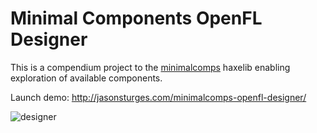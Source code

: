 # Minimal Components OpenFL Designer

This is a compendium project to the [minimalcomps](https://github.com/jasonsturges/minimalcomps-openfl) haxelib enabling exploration of available components.

Launch demo: http://jasonsturges.com/minimalcomps-openfl-designer/

![designer](http://labs.jasonsturges.com/openfl/minimalcomps/minimalcomps-designer.png)

